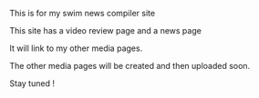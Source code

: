 This is for my swim news compiler site

This site has a video review page and a news page

It will link to my other media pages.

The other media pages will be created and then uploaded soon.

Stay tuned !
